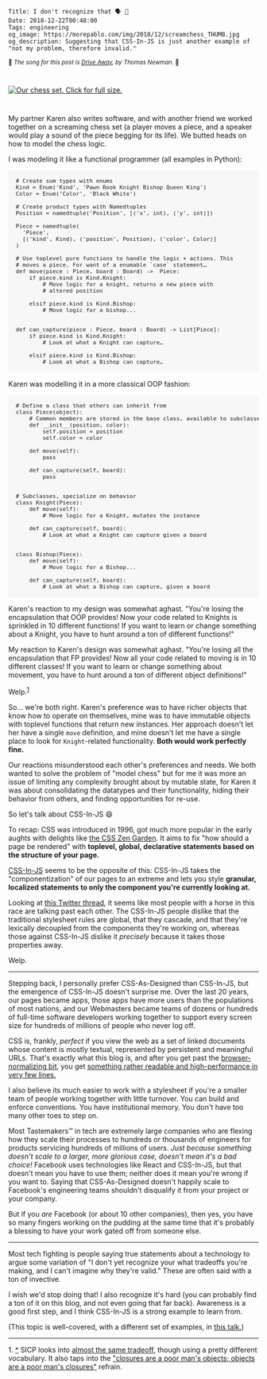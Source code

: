     Title: I don't recognize that 🗣 🙉
    Date: 2018-12-22T00:48:00
    Tags: engineering
    og_image: https://morepablo.com/img/2018/12/screamchess_THUMB.jpg
    og_description: Suggesting that CSS-In-JS is just another example of "not my problem, therefore invalid."

<small>🎵 <em>The song for this post is <a href="https://www.youtube.com/watch?v=dSBxNuhmCiM">Drive Away</a>, by Thomas Newman.</em> 🎵</small>

<div class="caption-img-block" style="margin: 25px auto">
<a href="/img/2018/12/screamchess.jpg" target="blank">
<img src="/img/2018/12/screamchess_THUMB.jpg" alt="Our chess set. Click for full size." style="margin: 15px auto;" />
</a>
</div>

My partner Karen also writes software, and with another friend we worked
together on a screaming chess set (a player moves a piece, and a speaker would
play a sound of the piece begging for its life). We butted heads on how to model
the chess logic.

I was modeling it like a functional programmer (all examples in Python):

<pre style="font-size: .8em; background: #f7f7f7; padding: 15px;">
# Create sum types with enums
Kind = Enum('Kind', 'Pawn Rook Knight Bishop Queen King')
Color = Enum('Color', 'Black White')

# Create product types with Namedtuples
Position = namedtuple('Position', [('x', int), ('y', int)])

Piece = namedtuple(
  'Piece',
  [('kind', Kind), ('position', Position), ('color', Color)]
)

# Use toplevel pure functions to handle the logic + actions. This
# moves a piece. For want of a enumable `case` statement…
def move(piece : Piece, board : Board) ->  Piece:
    if piece.kind is Kind.Knight:
        # Move logic for a knight, returns a new piece with
        # altered position

    elsif piece.kind is Kind.Bishop:
        # Move logic for a bishop...


def can_capture(piece : Piece, board : Board) -> List[Piece]:
    if piece.kind is Kind.Knight:
        # Look at what a Knight can capture…

    elsif piece.kind is Kind.Bishop:
        # Look at what a Bishop can capture…
</pre>

Karen was modelling it in a more classical OOP fashion:

<pre style="font-size: .8em; background: #f7f7f7; padding: 15px;">
# Define a class that others can inherit from
class Piece(object):
    # Common members are stored in the base class, available to subclasses.
    def __init__(position, color):
        self.position = position
        self.color = color

    def move(self):
        pass

    def can_capture(self, board):
        pass


# Subclasses, specialize on behavior
class Knight(Piece):
    def move(self):
        # Move logic for a Knight, mutates the instance

    def can_capture(self, board):
        # Look at what a Knight can capture given a board


class Bishop(Piece):
    def move(self):
        # Move logic for a Bishop...

    def can_capture(self, board):
        # Look at what a Bishop can capture, given a board
</pre>

Karen's reaction to my design was somewhat aghast. "You're losing the
encapsulation that OOP provides! Now your code related to Knights is sprinkled 
in 10 different functions! If you want to learn or change something about a
Knight, you have to hunt around a ton of different functions!"

My reaction to Karen's design was somewhat aghast. "You're losing all the
encapsulation that FP provides! Now all your code related to moving is in 10
different classes! If you want to learn or change something about movement, you
have to hunt around a ton of different object definitions!"

Welp.<sup id="place1"><a href="#footnote1">1</a></sup>

So… we're both right. Karen's preference was to have richer objects
that know how to operate on themselves, mine was to have immutable objects with
toplevel functions that return new instances. Her approach doesn't let her have
a single `move` definition, and mine doesn't let me have a single place to look
for `Knight`-related functionality. **Both would work perfectly fine.**

Our reactions misunderstood each other's preferences and needs. We both
wanted to solve the problem of "model chess" but for me it was more an issue of
limiting any complexity brought about by mutable state, for Karen it was about
consolidating the datatypes and their functionality, hiding their behavior from
others, and finding opportunities for re-use.

So let's talk about CSS-In-JS 😄

To recap: CSS was introduced in 1996, got much more popular in the early aughts
with delights like [the CSS Zen Garden][1]. It aims to fix "how should a page be
rendered" with **toplevel, global, declarative statements based on the structure
of your page.**

[CSS-In-JS][8] seems to be the opposite of this:  CSS-In-JS takes the
"componentization" of our pages to an extreme and lets you style
**granular, localized statements to only the component you're currently looking
at.**

Looking at [this Twitter thread][2], it seems like most people with a horse in
this race are talking past each other. The CSS-In-JS people dislike that the
traditional stylesheet rules are global, that they cascade, and that they're
lexically decoupled from the components they're working on, whereas those against
CSS-In-JS dislike it _precisely_ because it takes those properties away.

Welp.

---

Stepping back, I personally prefer CSS-As-Designed than CSS-In-JS, but the
emergence of CSS-In-JS doesn't surprise me. Over the last 20 years, our pages
became apps, those apps have more users than the populations of most nations,
and our Webmasters became teams of dozens or hundreds of full-time software
developers working together to support every screen size for hundreds of
millions of people who never log off.

CSS is, frankly, _perfect_ if you view the web as a set of linked documents
whose content is mostly textual, represented by persistent and meaningful URLs.
That's exactly what this blog is, and after you get past the
[browser-normalizing bit][3], you get [something rather readable and
high-performance in very few lines.][4]

I also believe its much easier to work with a stylesheet if you're a smaller
team of people working together with little turnover. You can build and enforce
conventions. You have institutional memory. You don't have too many other toes
to step on.

Most Tastemakers™ in tech are extremely large companies who are flexing how they
scale their processes to hundreds or thousands of engineers for products
servicing hundreds of millions of users. _Just because something doesn't scale
to a larger, more glorious case, doesn't mean it's a bad choice!_ Facebook uses
technologies like React and CSS-In-JS, but that doesn't mean you have to use
them; neither does it mean you're wrong if you want to. Saying that
CSS-As-Designed doesn't happily scale to Facebook's engineering teams shouldn't
disqualify it from your project or your company.

But if you _are_ Facebook (or about 10 other companies), then yes, you have so
many fingers working on the pudding at the same time that it's probably a
blessing to have your work gated off from someone else.

---

Most tech fighting is people saying true statements about a technology to argue
some variation of "I don't yet recognize your what tradeoffs you're making, and
I can't imagine why they're valid." These are often said with a ton of
invective.

I wish we'd stop doing that! I also recognize it's hard (you can probably find
a ton of it on this blog, and not even going that far back). Awareness is a
good first step, and I think CSS-In-JS is a strong example to learn from.

(This topic is well-covered, with a different set of examples, in [this
talk.][5])

---
<span id="footnote1">1.</span> <a href="#place1"><strong>^</strong></a>
SICP looks into [almost the same tradeoff][6], though using a pretty different
vocabulary. It also taps into the ["closures are a poor man's objects; objects
are a poor man's closures"][7] refrain.


   [1]: http://www.csszengarden.com/
   [2]: https://twitter.com/bloodyowl/status/1074642042213593089
   [3]: https://github.com/pablo-meier/Pablog/blob/master/static/css/morepablo.css#L11-L450
   [4]: https://github.com/pablo-meier/Pablog/blob/master/static/css/morepablo.css#L456-L531
   [5]: https://www.destroyallsoftware.com/talks/ideology
   [6]: https://mitpress.mit.edu/sites/default/files/sicp/full-text/book/book-Z-H-17.html#%_sec_2.4.3
   [7]: https://people.csail.mit.edu/gregs/ll1-discuss-archive-html/msg03277.html
   [8]: https://hackernoon.com/all-you-need-to-know-about-css-in-js-984a72d48ebc
